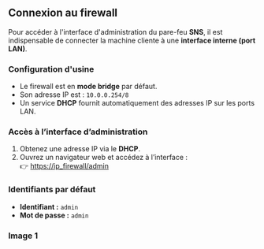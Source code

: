 ## Connexion au firewall

Pour accéder à l'interface d'administration du pare-feu **SNS**, il est indispensable de connecter la machine cliente à une **interface interne (port LAN)**.

### Configuration d'usine

- Le firewall est en **mode bridge** par défaut.  
- Son adresse IP est : `10.0.0.254/8`  
- Un service **DHCP** fournit automatiquement des adresses IP sur les ports LAN.

### Accès à l’interface d’administration

1. Obtenez une adresse IP via le **DHCP**.  
2. Ouvrez un navigateur web et accédez à l’interface :  
   👉 [https://ip_firewall/admin](https://ip_firewall/admin)

### Identifiants par défaut

- **Identifiant :** `admin`  
- **Mot de passe :** `admin`

### Image 1


